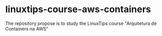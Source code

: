 # linuxtips-course-aws-containers
The repository propose is to study the LinuxTips course "Arquitetura de Containers na AWS"

